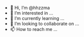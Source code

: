 - 👋 Hi, I’m @hhzzma
- 👀 I’m interested in ...
- 🌱 I’m currently learning ...
- 💞️ I’m looking to collaborate on ...
- 📫 How to reach me ...

<!---
hhzzma/hhzzma is a ✨ special ✨ repository because its `README.md` (this file) appears on your GitHub profile.
You can click the Preview link to take a look at your changes.
--->
